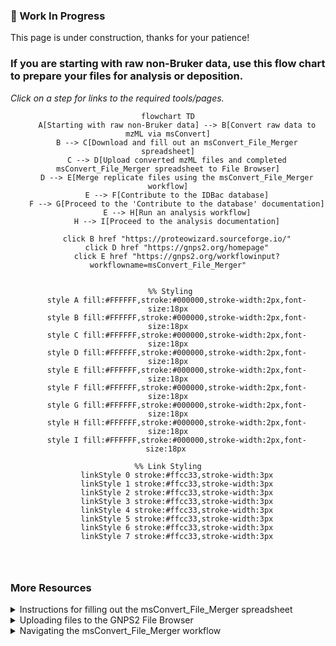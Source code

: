 ### 🚧 Work In Progress
This page is under construction, thanks for your patience!


### If you are starting with raw non-Bruker data, use this flow chart to prepare your files for analysis or deposition. 
*Click on a step for links to the required tools/pages.*


<div align="center">
    
```mermaid
flowchart TD
    A[Starting with raw non-Bruker data] --> B[Convert raw data to mzML via msConvert]
    B --> C[Download and fill out an msConvert_File_Merger spreadsheet]
    C --> D[Upload converted mzML files and completed msConvert_File_Merger spreadsheet to File Browser]
    D --> E[Merge replicate files using the msConvert_File_Merger workflow]
    E --> F[Contribute to the IDBac database]
    F --> G[Proceed to the 'Contribute to the database' documentation]
    E --> H[Run an analysis workflow]
    H --> I[Proceed to the analysis documentation]
    
    click B href "https://proteowizard.sourceforge.io/"
    click D href "https://gnps2.org/homepage"
    click E href "https://gnps2.org/workflowinput?workflowname=msConvert_File_Merger"


 %% Styling
    style A fill:#FFFFFF,stroke:#000000,stroke-width:2px,font-size:18px
    style B fill:#FFFFFF,stroke:#000000,stroke-width:2px,font-size:18px
    style C fill:#FFFFFF,stroke:#000000,stroke-width:2px,font-size:18px
    style D fill:#FFFFFF,stroke:#000000,stroke-width:2px,font-size:18px
    style E fill:#FFFFFF,stroke:#000000,stroke-width:2px,font-size:18px
    style F fill:#FFFFFF,stroke:#000000,stroke-width:2px,font-size:18px
    style G fill:#FFFFFF,stroke:#000000,stroke-width:2px,font-size:18px
    style H fill:#FFFFFF,stroke:#000000,stroke-width:2px,font-size:18px
    style I fill:#FFFFFF,stroke:#000000,stroke-width:2px,font-size:18px 

%% Link Styling
    linkStyle 0 stroke:#ffcc33,stroke-width:3px
    linkStyle 1 stroke:#ffcc33,stroke-width:3px
    linkStyle 2 stroke:#ffcc33,stroke-width:3px
    linkStyle 3 stroke:#ffcc33,stroke-width:3px
    linkStyle 4 stroke:#ffcc33,stroke-width:3px
    linkStyle 5 stroke:#ffcc33,stroke-width:3px
    linkStyle 6 stroke:#ffcc33,stroke-width:3px
    linkStyle 7 stroke:#ffcc33,stroke-width:3px
  
   
    

```
</div>

### More Resources
<details>
  <summary>Instructions for filling out the msConvert_File_Merger spreadsheet</summary>

i) Insert the current filenames for your individual mzML files into the 'input_filename' column. It is important to keep the '.mzml' tag on the end of the filename in this column. Take care to make sure the filenames in the spreadsheet under 'input_filename' match the filenames in your data folder.

ii) Type a new filename for replicate spectra you would like to combine into a single mzml file. You do NOT need to include the '.mzml' tag in this column. Make sure the 'output_filename' is identical for all replicate spectra you want to be merged. Otherwise the workflow will write files with different 'output_filename' entries as separate mzML files. 
    
  <ul>
<img width="nonBruker1" src="https://github.com/user-attachments/assets/0161167f-bc69-437d-bac2-6c5c909b0be3">

 </ul>
</details>

<details>
  <summary>Uploading files to the GNPS2 File Browser</summary>
<p>Upload files into the GNPS2 File browser</p>
  <ul> 
<img width="1054" alt="nonBruker2" src="https://github.com/user-attachments/assets/928ba3c5-f566-45a4-ace4-940d38212de6">
 </ul>
</details>

<details>
  <summary>Navigating the msConvert_File_Merger workflow</summary>
<p>This workflow will combine spectra from separate spots that correspond to the same bacterial strain (i.e. replicate spots). The output is a single mzML file (per strain) that contains the replicate spectra as separate scans.</p>
  <ul> 




 </ul>
</details>

